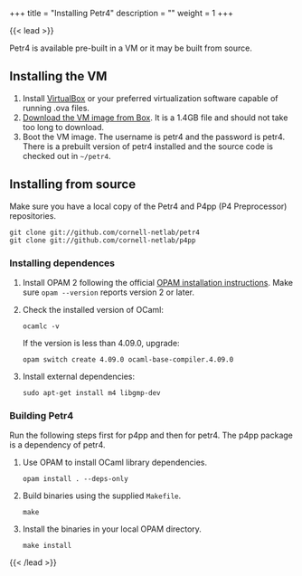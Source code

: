 +++
title = "Installing Petr4"
description = ""
weight = 1
+++

{{< lead >}}

Petr4 is available pre-built in a VM or it may be built from source.

## Installing the VM

1. Install [VirtualBox](https://virtualbox.org/) or your preferred
   virtualization software capable of running .ova files.
1. [Download the VM image from
   Box](https://cornell.box.com/s/xcvswidhg5rn6wq2q8lbbso6bk719kr6). It is
   a 1.4GB file and should not take too long to download.
1. Boot the VM image. The username is petr4 and the password is petr4. There
   is a prebuilt version of petr4 installed and the source code is
   checked out in `~/petr4`.

## Installing from source

Make sure you have a local copy of the Petr4 and P4pp (P4 Preprocessor)
repositories.
```
git clone git://github.com/cornell-netlab/petr4
git clone git://github.com/cornell-netlab/p4pp
```

### Installing dependences

1. Install OPAM 2 following the official [OPAM installation
   instructions](https://opam.ocaml.org/doc/Install.html). Make sure `opam
   --version` reports version 2 or later.

1. Check the installed version of OCaml:
    ```
    ocamlc -v
    ```
    If the version is less than 4.09.0, upgrade:
    ```
    opam switch create 4.09.0 ocaml-base-compiler.4.09.0
    ```

1. Install external dependencies:
   ```
   sudo apt-get install m4 libgmp-dev
   ```

### Building Petr4
Run the following steps first for p4pp and then for petr4. The p4pp package is
a dependency of petr4.

1. Use OPAM to install OCaml library dependencies. 
   ```
   opam install . --deps-only
   ```

1. Build binaries using the supplied `Makefile`.
   ```
   make
   ```

1. Install the binaries in your local OPAM directory.
   ```
   make install
   ``` 

{{< /lead >}}


